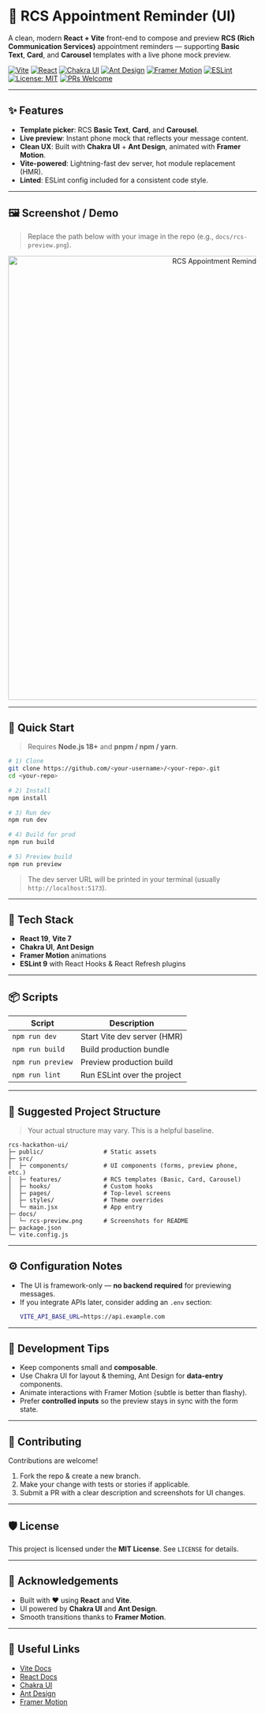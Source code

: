 # 📱 RCS Appointment Reminder (UI)
 
A clean, modern **React + Vite** front-end to compose and preview **RCS (Rich Communication Services)** appointment reminders — supporting **Basic Text**, **Card**, and **Carousel** templates with a live phone mock preview.
 
[![Vite](https://img.shields.io/badge/Vite-7.x-646CFF?logo=vite)](https://vitejs.dev/)
[![React](https://img.shields.io/badge/React-19-61DAFB?logo=react)](https://react.dev/)
[![Chakra UI](https://img.shields.io/badge/Chakra%20UI-3.x-319795?logo=chakraui)](https://chakra-ui.com/)
[![Ant Design](https://img.shields.io/badge/Ant%20Design-5.x-1677FF?logo=antdesign)](https://ant.design/)
[![Framer Motion](https://img.shields.io/badge/Framer%20Motion-12.x-0055FF?logo=framer)](https://www.framer.com/motion/)
[![ESLint](https://img.shields.io/badge/ESLint-9.x-4B32C3?logo=eslint)](https://eslint.org/)
[![License: MIT](https://img.shields.io/badge/License-MIT-yellow.svg)](#-license)
[![PRs Welcome](https://img.shields.io/badge/PRs-welcome-brightgreen.svg)](#-contributing)
 
</div>
 
---
 
## ✨ Features
 
- **Template picker**: RCS **Basic Text**, **Card**, and **Carousel**.
- **Live preview**: Instant phone mock that reflects your message content.
- **Clean UX**: Built with **Chakra UI** + **Ant Design**, animated with **Framer Motion**.
- **Vite-powered**: Lightning-fast dev server, hot module replacement (HMR).
- **Linted**: ESLint config included for a consistent code style.
 
---
 
## 🖼️ Screenshot / Demo
 
> Replace the path below with your image in the repo (e.g., `docs/rcs-preview.png`).
 
<p align="center">
  <img src="docs/rcs-preview.png" alt="RCS Appointment Reminder - Preview" width="900">
</p>
 
---
 
## 🚀 Quick Start
 
> Requires **Node.js 18+** and **pnpm / npm / yarn**.
 
```bash
# 1) Clone
git clone https://github.com/<your-username>/<your-repo>.git
cd <your-repo>
 
# 2) Install
npm install
 
# 3) Run dev
npm run dev
 
# 4) Build for prod
npm run build
 
# 5) Preview build
npm run preview
```
 
> The dev server URL will be printed in your terminal (usually `http://localhost:5173`).
 
---
 
## 🧰 Tech Stack
 
- **React 19**, **Vite 7**
- **Chakra UI**, **Ant Design**
- **Framer Motion** animations
- **ESLint 9** with React Hooks & React Refresh plugins
 
---
 
## 📦 Scripts
 
| Script        | Description                     |
|---------------|---------------------------------|
| `npm run dev` | Start Vite dev server (HMR)     |
| `npm run build` | Build production bundle         |
| `npm run preview` | Preview production build       |
| `npm run lint` | Run ESLint over the project     |
 
---
 
## 📁 Suggested Project Structure
 
> Your actual structure may vary. This is a helpful baseline.
 
```
rcs-hackathon-ui/
├─ public/                 # Static assets
├─ src/
│  ├─ components/          # UI components (forms, preview phone, etc.)
│  ├─ features/            # RCS templates (Basic, Card, Carousel)
│  ├─ hooks/               # Custom hooks
│  ├─ pages/               # Top-level screens
│  ├─ styles/              # Theme overrides
│  └─ main.jsx             # App entry
├─ docs/
│  └─ rcs-preview.png      # Screenshots for README
├─ package.json
└─ vite.config.js
```
 
---
 
## ⚙️ Configuration Notes
 
- The UI is framework-only — **no backend required** for previewing messages.
- If you integrate APIs later, consider adding an `.env` section:
  ```bash
  VITE_API_BASE_URL=https://api.example.com
  ```
 
---
 
## 🧪 Development Tips
 
- Keep components small and **composable**.
- Use Chakra UI for layout & theming, Ant Design for **data-entry** components.
- Animate interactions with Framer Motion (subtle is better than flashy).
- Prefer **controlled inputs** so the preview stays in sync with the form state.
 
---
 
## 🤝 Contributing
 
Contributions are welcome!  
1. Fork the repo & create a new branch.  
2. Make your change with tests or stories if applicable.  
3. Submit a PR with a clear description and screenshots for UI changes.
 
---
 
## 🛡️ License
 
This project is licensed under the **MIT License**. See `LICENSE` for details.
 
---
 
## 🌟 Acknowledgements
 
- Built with ❤️ using **React** and **Vite**.
- UI powered by **Chakra UI** and **Ant Design**.
- Smooth transitions thanks to **Framer Motion**.
 
---
 
## 🔗 Useful Links
 
- [Vite Docs](https://vitejs.dev/guide/)
- [React Docs](https://react.dev/)
- [Chakra UI](https://chakra-ui.com/docs/getting-started)
- [Ant Design](https://ant.design/docs/react/introduce)
- [Framer Motion](https://www.framer.com/motion/)
